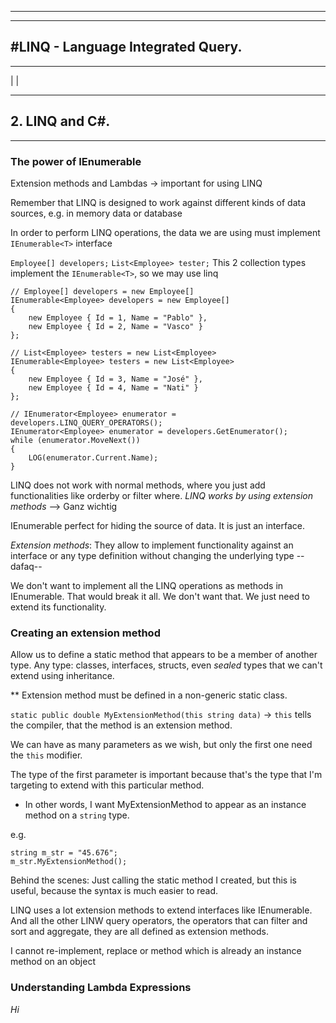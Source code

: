 
---------------------------------------------------------------------------
---------------------------------------------------------------------------
#LINQ - Language Integrated Query.
---------------------------------------------------------------------------
---------------------------------------------------------------------------
|
|
*****************************
## 2. LINQ and C#.
*****************************

### The power of IEnumerable

Extension methods and Lambdas -> important for using LINQ

Remember that LINQ is designed to work against different kinds of data sources, e.g. in memory data or database

In order to perform LINQ operations, the data we are using must implement `IEnumerable<T>` interface

`Employee[] developers;`
`List<Employee> tester;`
This 2 collection types implement the `IEnumerable<T>`, so we may use linq

```
// Employee[] developers = new Employee[]
IEnumerable<Employee> developers = new Employee[]
{
    new Employee { Id = 1, Name = "Pablo" },
    new Employee { Id = 2, Name = "Vasco" }
};

// List<Employee> testers = new List<Employee>
IEnumerable<Employee> testers = new List<Employee>
{
    new Employee { Id = 3, Name = "José" },
    new Employee { Id = 4, Name = "Nati" }
};

// IEnumerator<Employee> enumerator = developers.LINQ_QUERY_OPERATORS();
IEnumerator<Employee> enumerator = developers.GetEnumerator();
while (enumerator.MoveNext())
{
    LOG(enumerator.Current.Name);
}
```

LINQ does not work with normal methods, where you just add functionalities like orderby or filter where.
*LINQ works by using extension methods* --> Ganz wichtig

IEnumerable<T> perfect for hiding the source of data. It is just an interface.

*Extension methods*: They allow to implement functionality against an interface or any type definition without changing the underlying type --dafaq--

We don't want to implement all the LINQ operations as methods in IEnumerable. That would break it all. We don't want that. We just need to extend its functionality.


### Creating an extension method

Allow us to define a static method that appears to be a member of another type. Any type: classes, interfaces, structs, even *sealed* types that we can't extend using inheritance.

** Extension method must be defined in a non-generic static class.

`static public double MyExtensionMethod(this string data)` -> `this` tells the compiler, that the method is an extension method.

We can have as many parameters as we wish, but only the first one need the `this` modifier.

The type of the first parameter is important because that's the type that I'm targeting to extend with this particular method.
  * In other words, I want MyExtensionMethod to appear as an instance method on a `string` type.

e.g.
```
string m_str = "45.676";
m_str.MyExtensionMethod();
```
Behind the scenes: Just calling the static method I created, but this is useful, because the syntax is much easier to read.

LINQ uses a lot extension methods to extend interfaces like IEnumerable<T>. And all the other LINW query operators, the operators that can  filter and sort and aggregate, they are all defined as extension methods.

I cannot re-implement, replace or method which is already an instance method on an object


### Understanding Lambda Expressions

_Hi_
